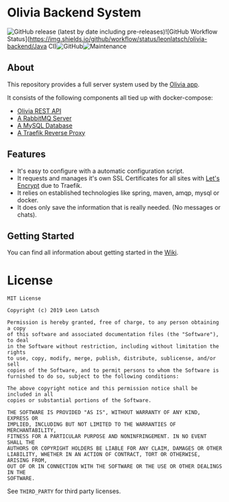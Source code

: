 # Olivia Backend System

![GitHub release (latest by date including pre-releases)](https://img.shields.io/github/v/release/leonlatsch/olivia-backend?include_prereleases&label=version)![GitHub Workflow Status](https://img.shields.io/github/workflow/status/leonlatsch/olivia-backend/Java CI)![GitHub](https://img.shields.io/github/license/leonlatsch/olivia-backend)![Maintenance](https://img.shields.io/maintenance/yes/2019)



## About

This repository provides a full server system used by the [Olivia app](https://github.com/leonlatsch/olivia).

It consists of the following components all tied up with docker-compose:

- [Olivia REST API](https://hub.docker.com/r/leonlatsch/olivia-backend)
- [A RabbitMQ Server](https://hub.docker.com/_/rabbitmq)
- [A MySQL Database](https://hub.docker.com/_/mysql)
- [A Traefik Reverse Proxy](https://hub.docker.com/_/traefik)



## Features

- It's easy to configure with a automatic configuration script.
- It requests and manages it's own SSL Certificates for all sites with [Let's Encrypt](https://letsencrypt.org/) due to Traefik.
- It relies on established technologies like spring, maven, amqp, mysql or docker.
- It does only save the information that is really needed. (No messages or chats).



## Getting Started

You can find all information about getting started in the [Wiki](https://github.com/leonlatsch/olivia-backend/wiki).



License
=======

    MIT License
    
    Copyright (c) 2019 Leon Latsch
    
    Permission is hereby granted, free of charge, to any person obtaining a copy
    of this software and associated documentation files (the "Software"), to deal
    in the Software without restriction, including without limitation the rights
    to use, copy, modify, merge, publish, distribute, sublicense, and/or sell
    copies of the Software, and to permit persons to whom the Software is
    furnished to do so, subject to the following conditions:
    
    The above copyright notice and this permission notice shall be included in all
    copies or substantial portions of the Software.
    
    THE SOFTWARE IS PROVIDED "AS IS", WITHOUT WARRANTY OF ANY KIND, EXPRESS OR
    IMPLIED, INCLUDING BUT NOT LIMITED TO THE WARRANTIES OF MERCHANTABILITY,
    FITNESS FOR A PARTICULAR PURPOSE AND NONINFRINGEMENT. IN NO EVENT SHALL THE
    AUTHORS OR COPYRIGHT HOLDERS BE LIABLE FOR ANY CLAIM, DAMAGES OR OTHER
    LIABILITY, WHETHER IN AN ACTION OF CONTRACT, TORT OR OTHERWISE, ARISING FROM,
    OUT OF OR IN CONNECTION WITH THE SOFTWARE OR THE USE OR OTHER DEALINGS IN THE
    SOFTWARE.

See `THIRD_PARTY` for third party licenses.